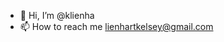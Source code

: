 - 👋 Hi, I’m @klienha
- 📫 How to reach me lienhartkelsey@gmail.com

<!---
klienha/klienha is a ✨ special ✨ repository because its `README.md` (this file) appears on your GitHub profile.
You can click the Preview link to take a look at your changes.
--->
